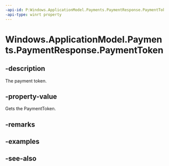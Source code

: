 ```yaml
---
-api-id: P:Windows.ApplicationModel.Payments.PaymentResponse.PaymentToken
-api-type: winrt property
---
```


<!-- Property syntax
public Windows.ApplicationModel.Payments.PaymentToken PaymentToken { get; }
-->

# Windows.ApplicationModel.Payments.PaymentResponse.PaymentToken

## -description
The payment token.

## -property-value
Gets the PaymentToken.

## -remarks

## -examples

## -see-also